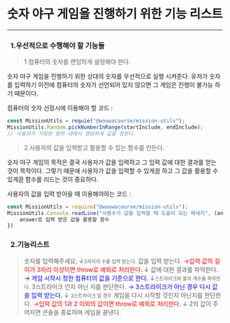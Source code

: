 # 숫자 야구 게임을 진행하기 위한 기능 리스트

---

### &nbsp;&nbsp;1.우선적으로 수행해야 할 기능들

<!-- Bullet List -->

> 1.컴퓨터의 숫자를 랜덤하게 설정해야 한다.

숫자 야구 게임을 진행하기 위한 상대의 숫자를 우선적으로 실행 시켜준다.
유저가 숫자를 입력하기 이전에 컴퓨터의 숫자가 선언되어 있지 않으면
그 게임은 진행이 불가능 하기 때문이다.

컴퓨터의 숫자 선정시에 이용해야 할 코드 :

```javascript
const MissionUtils = requie("@woowacourse/mission-utils");
MissionUtils.Random.pickNumberInRange(startInclude, endInclude);
// 사용자가 지정한 범위 내에서 랜덤하게 값을 정한다.
```

> 2.사용자의 값을 입력받고 활용할 수 있는 함수를 만든다.

숫자 야구 게임의 목적은 결국 사용자가 값을 입력하고 그 입력 값에 대한 결과를 얻는 것이 목적이다. 그렇기 때문에 사용자가 값을 입력할 수 있게끔 하고 그 값을 활용할 수 있게끔 함수를 리드는 것이 중요하다.

사용자의 값을 입력 받아을 때 이용해야하는 코드 :

```javascript
const MissionUtils = require("@woowacourse/mission-utils");
MissionUtils.Console.readLine("사용수가 값을 입력할 때 도움이 되는 메세지", (answer) => {
    answer로 입력 받은 값을 활용할 함수
})
```

### &nbsp;&nbsp;2.기능리스트

<!-- prettier-ignore -->
> 숫자를 입력해주세요;
&downarrow;<span style="font-size : .7rem">3자리의 수를 입력 받는다.</span>
> 값을 입력 받는다.<span style="color : red"> &rightarrow;입력 값의 길이가 3자리 이상이면 throw로 예외로 처리한다.</span>
> &downarrow;
> 값에 대한 결과를 파악한다.<span style="color : blue"> &rightarrow; 게임 시작시 정한 컴퓨터의 값을 기준으로 한다.</span>
> &downarrow;<span style="font-size : .7rem">스트라이크와 볼의 개수를 파악한다.</span>
> 3스트라이크 인지
> 아닌 지를 판단한다.<span style="color : blue"> &rightarrow; 3스트라이크가 아닌 경우 다시 값을 입력 받는다.</span>
> &downarrow; <span style="font-size : .7rem">3스트라이크 일 경우</span>
> 게임을 다시 시작할
> 것인지 아닌지를 판단한다. <span style="color : red"> &rightarrow;입력 값의 1과 2 이외의 값이면 throw로 예외로 처리한다.</span>
> &downarrow;
> 2의 값이 주어지면 콘솔을
> 종료하며 게임을 끝낸다.
